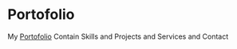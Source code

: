 # Portofolio
My [Portofolio](http://sherif.rf.gd/) Contain Skills and Projects and Services and Contact
